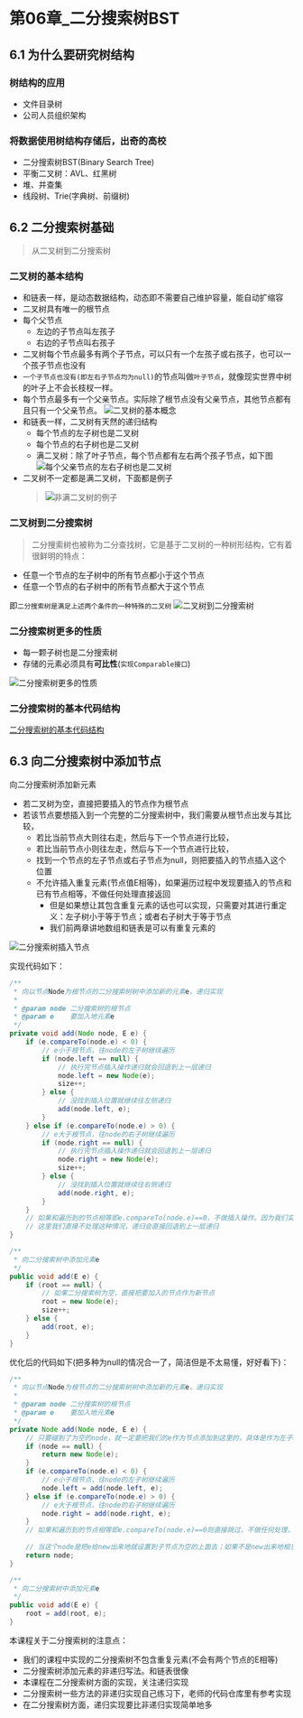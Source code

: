 # 第06章_二分搜索树BST
## 6.1 为什么要研究树结构
### 树结构的应用
+ 文件目录树
+ 公司人员组织架构
### 将数据使用树结构存储后，出奇的高校
+ 二分搜索树BST(Binary Search Tree)
+ 平衡二叉树：AVL、红黑树
+ 堆、并查集
+ 线段树、Trie(字典树、前缀树)

## 6.2 二分搜索树基础
> 从二叉树到二分搜索树
### 二叉树的基本结构
+ 和链表一样，是动态数据结构，动态即不需要自己维护容量，能自动扩缩容
+ 二叉树具有唯一的根节点
+ 每个父节点
  + 左边的子节点叫左孩子
  + 右边的子节点叫右孩子
+ 二叉树每个节点最多有两个子节点，可以只有一个左孩子或右孩子，也可以一个孩子节点也没有
+ `一个子节点也没有(即左右子节点均为null)`的节点叫做`叶子节点`，就像现实世界中树的叶子上不会长枝杈一样。
+ 每个节点最多有一个父亲节点。实际除了根节点没有父亲节点，其他节点都有且只有一个父亲节点。
![二叉树的基本概念](images/第06章_二分搜索树BST/二叉树的基本概念.png)
+ 和链表一样，二叉树有天然的递归结构
  + 每个节点的左子树也是二叉树
  + 每个节点的右子树也是二叉树
  + 满二叉树：除了叶子节点，每个节点都有左右两个孩子节点，如下图
    ![每个父亲节点的左右子树也是二叉树](images/第06章_二分搜索树BST/每个父亲节点的左右子树也是二叉树.png)
+ 二叉树不一定都是满二叉树，下面都是例子
  > ![非满二叉树的例子](images/第06章_二分搜索树BST/非满二叉树的例子.png)

### 二叉树到二分搜索树
> 二分搜索树也被称为二分查找树，它是基于二叉树的一种树形结构，它有着很鲜明的特点：

+ 任意一个节点的左子树中的所有节点都小于这个节点
+ 任意一个节点的右子树中的所有节点都大于这个节点

即`二分搜索树是满足上述两个条件的一种特殊的二叉树`
![二叉树到二分搜索树](images/第06章_二分搜索树BST/二叉树到二分搜索树.png)

### 二分搜索树更多的性质

+ 每一颗子树也是二分搜索树
+ 存储的元素必须具有**可比性**(`实现Comparable接口`)

![二分搜索树更多的性质](images/第06章_二分搜索树BST/二分搜索树更多的性质.png)

### 二分搜索树的基本代码结构

[二分搜索树的基本代码结构](src/main/java/Chapter06BST/Section02BSTBasic/BST.java)

## 6.3 向二分搜索树中添加节点
向二分搜索树添加新元素
+ 若二叉树为空，直接把要插入的节点作为根节点
+ 若该节点要想插入到一个完整的二分搜索树中，我们需要从根节点出发与其比较，
  + 若比当前节点大则往右走，然后与下一个节点进行比较，
  + 若比当前节点小则往左走，然后与下一个节点进行比较，
  + 找到一个节点的左子节点或右子节点为null，则把要插入的节点插入这个位置
  + 不允许插入重复元素(节点值E相等)，如果遍历过程中发现要插入的节点和已有节点相等，不做任何处理直接返回
    + 但是如果想让其包含重复元素的话也可以实现，只需要对其进行重定义：左子树小于等于节点；或者右子树大于等于节点
    + 我们前两章讲地数组和链表是可以有重复元素的

![二分搜索树插入节点](images/第06章_二分搜索树BST/二分搜索树插入节点.png)

实现代码如下：
```java
/**
 * 向以节点Node为根节点的二分搜索树树中添加新的元素e，递归实现
 *
 * @param node 二分搜索树的根节点
 * @param e    要加入地元素e
 */
private void add(Node node, E e) {
    if (e.compareTo(node.e) < 0) {
        // e小于根节点，往node的左子树继续遍历
        if (node.left == null) {
            // 执行完节点插入操作递归就会回退到上一层递归
            node.left = new Node(e);
            size++;
        } else {
            // 没找到插入位置就继续往左侧递归
            add(node.left, e);
        }
    } else if (e.compareTo(node.e) > 0) {
        // e大于根节点，往node的右子树继续遍历
        if (node.right == null) {
            // 执行完节点插入操作递归就会回退到上一层递归
            node.right = new Node(e);
            size++;
        } else {
            // 没找到插入位置就继续往右侧递归
            add(node.right, e);
        }
    }
    // 如果和遍历到的节点相等即e.compareTo(node.e)==0，不做插入操作。因为我们实现的二分搜索树不允许有重复元素。
    // 这里我们直接不处理这种情况，递归会直接回退到上一层递归
}

/**
 * 向二分搜索树中添加元素e
 */
public void add(E e) {
    if (root == null) {
        // 如果二分搜索树为空，直接把要加入的节点作为新节点
        root = new Node(e);
        size++;
    } else {
        add(root, e);
    }
}
```

优化后的代码如下(把多种为null的情况合一了，简洁但是不太易懂，好好看下)：

```java
/**
 * 向以节点Node为根节点的二分搜索树树中添加新的元素e，递归实现
 *
 * @param node 二分搜索树的根节点
 * @param e    要加入地元素e
 */
private Node add(Node node, E e) {
    // 只要碰到了为空的node，就一定要把我们的e作为节点添加到这里的，具体是作为左子树、右子树还是根节点到下面再进行设置
    if (node == null) {
        return new Node(e);
    }
    if (e.compareTo(node.e) < 0) {
        // e小于根节点，往node的左子树继续遍历
        node.left = add(node.left, e);
    } else if (e.compareTo(node.e) > 0) {
        // e大于根节点，往node的右子树继续遍历
        node.right = add(node.right, e);
    }
    // 如果和遍历到的节点相等即e.compareTo(node.e)==0则直接跳过，不做任何处理，因为我们实现的二分搜索树不允许有重复元素。
    
    // 当这个node是把e给new出来地就设置到子节点为空的上面去；如果不是new出来地相当于把已有的二分搜索树中的节点关系又设置一次
    return node;
}

/**
 * 向二分搜索树中添加元素e
 */
public void add(E e) {
    root = add(root, e);
}
```

本课程关于二分搜索树的注意点：
+ 我们的课程中实现的二分搜索树不包含重复元素(不会有两个节点的E相等)
+ 二分搜索树添加元素的非递归写法。和链表很像
+ 本课程在二分搜索树方面的实现，关注递归实现
+ 二分搜索树一些方法的非递归实现自己练习下，老师的代码仓库里有参考实现
+ 在二分搜索树方面，递归实现要比非递归实现简单地多